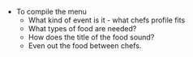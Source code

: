 * To compile the menu
    * What kind of event is it - what chefs profile fits
    * What types of food are needed?
    * How does the title of the food sound?
    * Even out the food between chefs.
